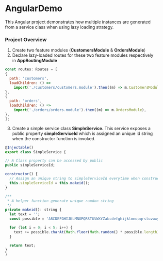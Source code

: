 # AngularDemo

This Angular project demonstrates how multiple instances are generated from a service class when using lazy loading strategy.

### Project Overview


1. Create two feature modules (**CustomersModule** & **OrdersModule**)
2. Declare lazy-loaded routes for these two feature modules respectively in **AppRoutingModule** 
  ```js
const routes: Routes = [
  {
    path: 'customers',
    loadChildren: () =>
      import('./customers/customers.module').then((m) => m.CustomersModule),
  },
  {
    path: 'orders',
    loadChildren: () =>
      import('./orders/orders.module').then((m) => m.OrdersModule),
  },
];
```
3. Create a simple service class **SimpleService**. This service exposes a public property **simpleServiceId** which is assigned an unique id string when the constructor function is invoked.
  ```js
@Injectable()
export class SimpleService {

  // A Class property can be accessed by public
  public simpleServiceId;

  constructor() {
    // Assign an unique string to simpleServiceId everytime when constructor function is invoked
    this.simpleServiceId = this.makeid();
  }

  /**
   * A helper function generate unique ramdon string
   */
  private makeid(): string {
    let text = '';
    const possible = 'ABCDEFGHIJKLMNOPQRSTUVWXYZabcdefghijklmnopqrstuvwxyz0123456789';

    for (let i = 0; i < 5; i++) {
      text += possible.charAt(Math.floor(Math.random() * possible.length));
    }

    return text;
  }
}
```
